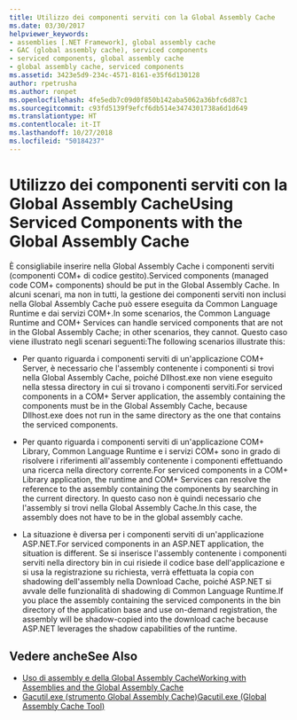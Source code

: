 ```yaml
---
title: Utilizzo dei componenti serviti con la Global Assembly Cache
ms.date: 03/30/2017
helpviewer_keywords:
- assemblies [.NET Framework], global assembly cache
- GAC (global assembly cache), serviced components
- serviced components, global assembly cache
- global assembly cache, serviced components
ms.assetid: 3423e5d9-234c-4571-8161-e35f6d130128
author: rpetrusha
ms.author: ronpet
ms.openlocfilehash: 4fe5edb7c09d0f850b142aba5062a36bfc6d87c1
ms.sourcegitcommit: c93fd5139f9efcf6db514e3474301738a6d1d649
ms.translationtype: HT
ms.contentlocale: it-IT
ms.lasthandoff: 10/27/2018
ms.locfileid: "50184237"
---
```

# <a name="using-serviced-components-with-the-global-assembly-cache"></a><span data-ttu-id="58f36-102">Utilizzo dei componenti serviti con la Global Assembly Cache</span><span class="sxs-lookup"><span data-stu-id="58f36-102">Using Serviced Components with the Global Assembly Cache</span></span>
<span data-ttu-id="58f36-103">È consigliabile inserire nella Global Assembly Cache i componenti serviti (componenti COM+ di codice gestito).</span><span class="sxs-lookup"><span data-stu-id="58f36-103">Serviced components (managed code COM+ components) should be put in the Global Assembly Cache.</span></span> <span data-ttu-id="58f36-104">In alcuni scenari, ma non in tutti, la gestione dei componenti serviti non inclusi nella Global Assembly Cache può essere eseguita da Common Language Runtime e dai servizi COM+.</span><span class="sxs-lookup"><span data-stu-id="58f36-104">In some scenarios, the Common Language Runtime and COM+ Services can handle serviced components that are not in the Global Assembly Cache; in other scenarios, they cannot.</span></span> <span data-ttu-id="58f36-105">Questo caso viene illustrato negli scenari seguenti:</span><span class="sxs-lookup"><span data-stu-id="58f36-105">The following scenarios illustrate this:</span></span>  
  
-   <span data-ttu-id="58f36-106">Per quanto riguarda i componenti serviti di un'applicazione COM+ Server, è necessario che l'assembly contenente i componenti si trovi nella Global Assembly Cache, poiché Dllhost.exe non viene eseguito nella stessa directory in cui si trovano i componenti serviti.</span><span class="sxs-lookup"><span data-stu-id="58f36-106">For serviced components in a COM+ Server application, the assembly containing the components must be in the Global Assembly Cache, because Dllhost.exe does not run in the same directory as the one that contains the serviced components.</span></span>  
  
-   <span data-ttu-id="58f36-107">Per quanto riguarda i componenti serviti di un'applicazione COM+ Library, Common Language Runtime e i servizi COM+ sono in grado di risolvere i riferimenti all'assembly contenente i componenti effettuando una ricerca nella directory corrente.</span><span class="sxs-lookup"><span data-stu-id="58f36-107">For serviced components in a COM+ Library application, the runtime and COM+ Services can resolve the reference to the assembly containing the components by searching in the current directory.</span></span> <span data-ttu-id="58f36-108">In questo caso non è quindi necessario che l'assembly si trovi nella Global Assembly Cache.</span><span class="sxs-lookup"><span data-stu-id="58f36-108">In this case, the assembly does not have to be in the global assembly cache.</span></span>  
  
-   <span data-ttu-id="58f36-109">La situazione è diversa per i componenti serviti di un'applicazione ASP.NET.</span><span class="sxs-lookup"><span data-stu-id="58f36-109">For serviced components in an ASP.NET application, the situation is different.</span></span> <span data-ttu-id="58f36-110">Se si inserisce l'assembly contenente i componenti serviti nella directory bin in cui risiede il codice base dell'applicazione e si usa la registrazione su richiesta, verrà effettuata la copia con shadowing dell'assembly nella Download Cache, poiché ASP.NET si avvale delle funzionalità di shadowing di Common Language Runtime.</span><span class="sxs-lookup"><span data-stu-id="58f36-110">If you place the assembly containing the serviced components in the bin directory of the application base and use on-demand registration, the assembly will be shadow-copied into the download cache because ASP.NET leverages the shadow capabilities of the runtime.</span></span>  
  
## <a name="see-also"></a><span data-ttu-id="58f36-111">Vedere anche</span><span class="sxs-lookup"><span data-stu-id="58f36-111">See Also</span></span>  
- [<span data-ttu-id="58f36-112">Uso di assembly e della Global Assembly Cache</span><span class="sxs-lookup"><span data-stu-id="58f36-112">Working with Assemblies and the Global Assembly Cache</span></span>](../../../docs/framework/app-domains/working-with-assemblies-and-the-gac.md)  
- [<span data-ttu-id="58f36-113">Gacutil.exe (strumento Global Assembly Cache)</span><span class="sxs-lookup"><span data-stu-id="58f36-113">Gacutil.exe (Global Assembly Cache Tool)</span></span>](../../../docs/framework/tools/gacutil-exe-gac-tool.md)
